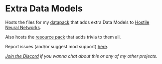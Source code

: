 # Extra Data Models
Hosts the files for my [datapack](https://www.curseforge.com/minecraft/data-packs/extra-data-models) that adds extra Data Models to [Hostile Neural Networks](https://www.curseforge.com/minecraft/mc-mods/hostile-neural-networks).

Also hosts the [resource pack](https://www.curseforge.com/minecraft/texture-packs/extra-data-models-trivia) that adds trivia to them all.

Report issues (and/or suggest mod support) [here](https://github.com/vizthex123/ExtraDataModels/issues).

*[Join the Discord](https://discord.com/invite/NtwzA6X) if you wanna chat about this or any of my other projects.*
